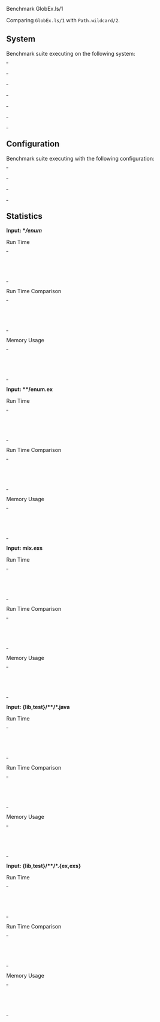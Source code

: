 Benchmark GlobEx.ls/1

Comparing `GlobEx.ls/1` with `Path.wildcard/2`.


## System

Benchmark suite executing on the following system:

<table style="width: 1%">
  <tr>
    <th style="width: 1%; white-space: nowrap">Operating System</th>
    <td>macOS</td>
  </tr><tr>
    <th style="white-space: nowrap">CPU Information</th>
    <td style="white-space: nowrap">Apple M1</td>
  </tr><tr>
    <th style="white-space: nowrap">Number of Available Cores</th>
    <td style="white-space: nowrap">8</td>
  </tr><tr>
    <th style="white-space: nowrap">Available Memory</th>
    <td style="white-space: nowrap">16 GB</td>
  </tr><tr>
    <th style="white-space: nowrap">Elixir Version</th>
    <td style="white-space: nowrap">1.14.1</td>
  </tr><tr>
    <th style="white-space: nowrap">Erlang Version</th>
    <td style="white-space: nowrap">25.1.2</td>
  </tr>
</table>

## Configuration

Benchmark suite executing with the following configuration:

<table style="width: 1%">
  <tr>
    <th style="width: 1%">:time</th>
    <td style="white-space: nowrap">10 s</td>
  </tr><tr>
    <th>:parallel</th>
    <td style="white-space: nowrap">1</td>
  </tr><tr>
    <th>:warmup</th>
    <td style="white-space: nowrap">2 s</td>
  </tr>
</table>

## Statistics



__Input: **/enum*__

Run Time

<table style="width: 1%">
  <tr>
    <th>Name</th>
    <th style="text-align: right">IPS</th>
    <th style="text-align: right">Average</th>
    <th style="text-align: right">Devitation</th>
    <th style="text-align: right">Median</th>
    <th style="text-align: right">99th&nbsp;%</th>
  </tr>

  <tr>
    <td style="white-space: nowrap">GlobEx.ls/1</td>
    <td style="white-space: nowrap; text-align: right">260.40</td>
    <td style="white-space: nowrap; text-align: right">3.84 ms</td>
    <td style="white-space: nowrap; text-align: right">&plusmn;29.57%</td>
    <td style="white-space: nowrap; text-align: right">3.84 ms</td>
    <td style="white-space: nowrap; text-align: right">7.12 ms</td>
  </tr>

  <tr>
    <td style="white-space: nowrap">Path.wildcard/2</td>
    <td style="white-space: nowrap; text-align: right">260.10</td>
    <td style="white-space: nowrap; text-align: right">3.84 ms</td>
    <td style="white-space: nowrap; text-align: right">&plusmn;21.91%</td>
    <td style="white-space: nowrap; text-align: right">3.81 ms</td>
    <td style="white-space: nowrap; text-align: right">6.04 ms</td>
  </tr>

</table>


Run Time Comparison

<table style="width: 1%">
  <tr>
    <th>Name</th>
    <th style="text-align: right">IPS</th>
    <th style="text-align: right">Slower</th>
  <tr>
    <td style="white-space: nowrap">GlobEx.ls/1</td>
    <td style="white-space: nowrap;text-align: right">260.40</td>
    <td>&nbsp;</td>
  </tr>

  <tr>
    <td style="white-space: nowrap">Path.wildcard/2</td>
    <td style="white-space: nowrap; text-align: right">260.10</td>
    <td style="white-space: nowrap; text-align: right">1.0x</td>
  </tr>

</table>



Memory Usage

<table style="width: 1%">
  <tr>
    <th>Name</th>
    <th style="text-align: right">Average</th>
    <th style="text-align: right">Factor</th>
  </tr>
  <tr>
    <td style="white-space: nowrap">GlobEx.ls/1</td>
    <td style="white-space: nowrap">316.23 KB</td>
    <td>&nbsp;</td>
  </tr>
    <tr>
    <td style="white-space: nowrap">Path.wildcard/2</td>
    <td style="white-space: nowrap">511.40 KB</td>
    <td>1.62x</td>
  </tr>
</table>



__Input: **/enum.ex__

Run Time

<table style="width: 1%">
  <tr>
    <th>Name</th>
    <th style="text-align: right">IPS</th>
    <th style="text-align: right">Average</th>
    <th style="text-align: right">Devitation</th>
    <th style="text-align: right">Median</th>
    <th style="text-align: right">99th&nbsp;%</th>
  </tr>

  <tr>
    <td style="white-space: nowrap">GlobEx.ls/1</td>
    <td style="white-space: nowrap; text-align: right">272.74</td>
    <td style="white-space: nowrap; text-align: right">3.67 ms</td>
    <td style="white-space: nowrap; text-align: right">&plusmn;29.70%</td>
    <td style="white-space: nowrap; text-align: right">3.74 ms</td>
    <td style="white-space: nowrap; text-align: right">5.76 ms</td>
  </tr>

  <tr>
    <td style="white-space: nowrap">Path.wildcard/2</td>
    <td style="white-space: nowrap; text-align: right">266.51</td>
    <td style="white-space: nowrap; text-align: right">3.75 ms</td>
    <td style="white-space: nowrap; text-align: right">&plusmn;20.59%</td>
    <td style="white-space: nowrap; text-align: right">3.74 ms</td>
    <td style="white-space: nowrap; text-align: right">5.64 ms</td>
  </tr>

</table>


Run Time Comparison

<table style="width: 1%">
  <tr>
    <th>Name</th>
    <th style="text-align: right">IPS</th>
    <th style="text-align: right">Slower</th>
  <tr>
    <td style="white-space: nowrap">GlobEx.ls/1</td>
    <td style="white-space: nowrap;text-align: right">272.74</td>
    <td>&nbsp;</td>
  </tr>

  <tr>
    <td style="white-space: nowrap">Path.wildcard/2</td>
    <td style="white-space: nowrap; text-align: right">266.51</td>
    <td style="white-space: nowrap; text-align: right">1.02x</td>
  </tr>

</table>



Memory Usage

<table style="width: 1%">
  <tr>
    <th>Name</th>
    <th style="text-align: right">Average</th>
    <th style="text-align: right">Factor</th>
  </tr>
  <tr>
    <td style="white-space: nowrap">GlobEx.ls/1</td>
    <td style="white-space: nowrap">326.59 KB</td>
    <td>&nbsp;</td>
  </tr>
    <tr>
    <td style="white-space: nowrap">Path.wildcard/2</td>
    <td style="white-space: nowrap">509.73 KB</td>
    <td>1.56x</td>
  </tr>
</table>



__Input: mix.exs__

Run Time

<table style="width: 1%">
  <tr>
    <th>Name</th>
    <th style="text-align: right">IPS</th>
    <th style="text-align: right">Average</th>
    <th style="text-align: right">Devitation</th>
    <th style="text-align: right">Median</th>
    <th style="text-align: right">99th&nbsp;%</th>
  </tr>

  <tr>
    <td style="white-space: nowrap">GlobEx.ls/1</td>
    <td style="white-space: nowrap; text-align: right">168.26 K</td>
    <td style="white-space: nowrap; text-align: right">5.94 &micro;s</td>
    <td style="white-space: nowrap; text-align: right">&plusmn;265.19%</td>
    <td style="white-space: nowrap; text-align: right">5.50 &micro;s</td>
    <td style="white-space: nowrap; text-align: right">27.04 &micro;s</td>
  </tr>

  <tr>
    <td style="white-space: nowrap">Path.wildcard/2</td>
    <td style="white-space: nowrap; text-align: right">115.47 K</td>
    <td style="white-space: nowrap; text-align: right">8.66 &micro;s</td>
    <td style="white-space: nowrap; text-align: right">&plusmn;162.61%</td>
    <td style="white-space: nowrap; text-align: right">6.21 &micro;s</td>
    <td style="white-space: nowrap; text-align: right">44.12 &micro;s</td>
  </tr>

</table>


Run Time Comparison

<table style="width: 1%">
  <tr>
    <th>Name</th>
    <th style="text-align: right">IPS</th>
    <th style="text-align: right">Slower</th>
  <tr>
    <td style="white-space: nowrap">GlobEx.ls/1</td>
    <td style="white-space: nowrap;text-align: right">168.26 K</td>
    <td>&nbsp;</td>
  </tr>

  <tr>
    <td style="white-space: nowrap">Path.wildcard/2</td>
    <td style="white-space: nowrap; text-align: right">115.47 K</td>
    <td style="white-space: nowrap; text-align: right">1.46x</td>
  </tr>

</table>



Memory Usage

<table style="width: 1%">
  <tr>
    <th>Name</th>
    <th style="text-align: right">Average</th>
    <th style="text-align: right">Factor</th>
  </tr>
  <tr>
    <td style="white-space: nowrap">GlobEx.ls/1</td>
    <td style="white-space: nowrap">1.23 KB</td>
    <td>&nbsp;</td>
  </tr>
    <tr>
    <td style="white-space: nowrap">Path.wildcard/2</td>
    <td style="white-space: nowrap">2.11 KB</td>
    <td>1.72x</td>
  </tr>
</table>



__Input: {lib,test}/**/*.java__

Run Time

<table style="width: 1%">
  <tr>
    <th>Name</th>
    <th style="text-align: right">IPS</th>
    <th style="text-align: right">Average</th>
    <th style="text-align: right">Devitation</th>
    <th style="text-align: right">Median</th>
    <th style="text-align: right">99th&nbsp;%</th>
  </tr>

  <tr>
    <td style="white-space: nowrap">GlobEx.ls/1</td>
    <td style="white-space: nowrap; text-align: right">265.22</td>
    <td style="white-space: nowrap; text-align: right">3.77 ms</td>
    <td style="white-space: nowrap; text-align: right">&plusmn;26.95%</td>
    <td style="white-space: nowrap; text-align: right">3.83 ms</td>
    <td style="white-space: nowrap; text-align: right">5.82 ms</td>
  </tr>

  <tr>
    <td style="white-space: nowrap">Path.wildcard/2</td>
    <td style="white-space: nowrap; text-align: right">264.39</td>
    <td style="white-space: nowrap; text-align: right">3.78 ms</td>
    <td style="white-space: nowrap; text-align: right">&plusmn;22.00%</td>
    <td style="white-space: nowrap; text-align: right">3.75 ms</td>
    <td style="white-space: nowrap; text-align: right">5.56 ms</td>
  </tr>

</table>


Run Time Comparison

<table style="width: 1%">
  <tr>
    <th>Name</th>
    <th style="text-align: right">IPS</th>
    <th style="text-align: right">Slower</th>
  <tr>
    <td style="white-space: nowrap">GlobEx.ls/1</td>
    <td style="white-space: nowrap;text-align: right">265.22</td>
    <td>&nbsp;</td>
  </tr>

  <tr>
    <td style="white-space: nowrap">Path.wildcard/2</td>
    <td style="white-space: nowrap; text-align: right">264.39</td>
    <td style="white-space: nowrap; text-align: right">1.0x</td>
  </tr>

</table>



Memory Usage

<table style="width: 1%">
  <tr>
    <th>Name</th>
    <th style="text-align: right">Average</th>
    <th style="text-align: right">Factor</th>
  </tr>
  <tr>
    <td style="white-space: nowrap">GlobEx.ls/1</td>
    <td style="white-space: nowrap">390.42 KB</td>
    <td>&nbsp;</td>
  </tr>
    <tr>
    <td style="white-space: nowrap">Path.wildcard/2</td>
    <td style="white-space: nowrap">512.29 KB</td>
    <td>1.31x</td>
  </tr>
</table>



__Input: {lib,test}/**/*.{ex,exs}__

Run Time

<table style="width: 1%">
  <tr>
    <th>Name</th>
    <th style="text-align: right">IPS</th>
    <th style="text-align: right">Average</th>
    <th style="text-align: right">Devitation</th>
    <th style="text-align: right">Median</th>
    <th style="text-align: right">99th&nbsp;%</th>
  </tr>

  <tr>
    <td style="white-space: nowrap">GlobEx.ls/1</td>
    <td style="white-space: nowrap; text-align: right">244.38</td>
    <td style="white-space: nowrap; text-align: right">4.09 ms</td>
    <td style="white-space: nowrap; text-align: right">&plusmn;23.37%</td>
    <td style="white-space: nowrap; text-align: right">4.13 ms</td>
    <td style="white-space: nowrap; text-align: right">6.54 ms</td>
  </tr>

  <tr>
    <td style="white-space: nowrap">Path.wildcard/2</td>
    <td style="white-space: nowrap; text-align: right">237.05</td>
    <td style="white-space: nowrap; text-align: right">4.22 ms</td>
    <td style="white-space: nowrap; text-align: right">&plusmn;20.70%</td>
    <td style="white-space: nowrap; text-align: right">4.15 ms</td>
    <td style="white-space: nowrap; text-align: right">6.60 ms</td>
  </tr>

</table>


Run Time Comparison

<table style="width: 1%">
  <tr>
    <th>Name</th>
    <th style="text-align: right">IPS</th>
    <th style="text-align: right">Slower</th>
  <tr>
    <td style="white-space: nowrap">GlobEx.ls/1</td>
    <td style="white-space: nowrap;text-align: right">244.38</td>
    <td>&nbsp;</td>
  </tr>

  <tr>
    <td style="white-space: nowrap">Path.wildcard/2</td>
    <td style="white-space: nowrap; text-align: right">237.05</td>
    <td style="white-space: nowrap; text-align: right">1.03x</td>
  </tr>

</table>



Memory Usage

<table style="width: 1%">
  <tr>
    <th>Name</th>
    <th style="text-align: right">Average</th>
    <th style="text-align: right">Factor</th>
  </tr>
  <tr>
    <td style="white-space: nowrap">GlobEx.ls/1</td>
    <td style="white-space: nowrap">478.94 KB</td>
    <td>&nbsp;</td>
  </tr>
    <tr>
    <td style="white-space: nowrap">Path.wildcard/2</td>
    <td style="white-space: nowrap">583.53 KB</td>
    <td>1.22x</td>
  </tr>
</table>
